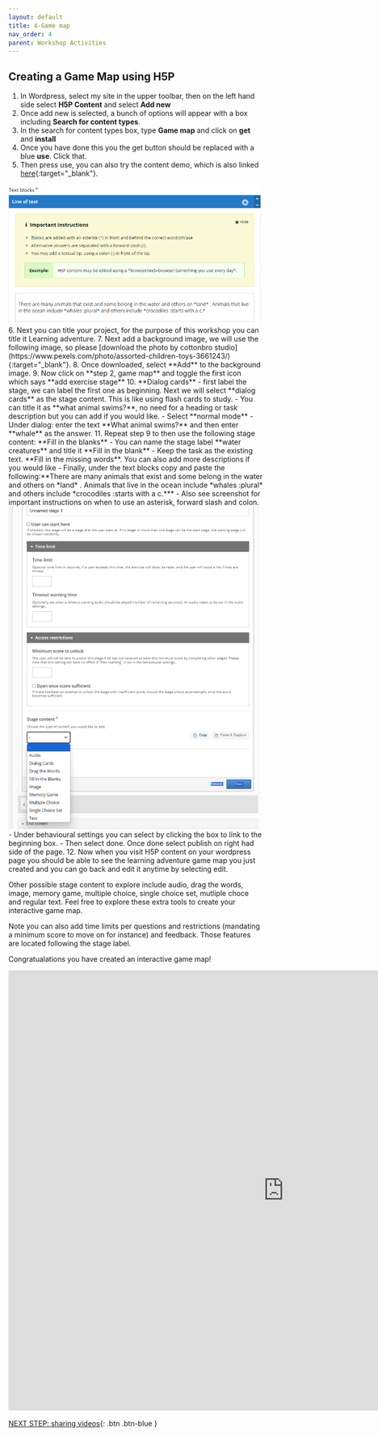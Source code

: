 ```yaml
---
layout: default
title: 4-Game map
nav_order: 4
parent: Workshop Activities
---
```

## Creating a Game Map using H5P

1. In Wordpress, select my site in the upper toolbar, then on the left hand side select **H5P Content** and select **Add new**
2. Once add new is selected, a bunch of options will appear with a box including **Search for content types**.
3. In the search for content types box, type **Game map** and click on  **get** and **install**
4. Once you have done this you the get button should be replaced with a blue **use**. Click that.
5. Then press use, you can also try the content demo, which is also linked [here](https://h5p.org/content-types/game-map#example=1463359){:target="_blank"}.
<img src="images/text-blocks.png" style="width:500px"> 
6. Next you can title your project, for the purpose of this workshop you can title it Learning adventure.
7. Next add a background image, we will use the following image, so please [download the photo by cottonbro studio](https://www.pexels.com/photo/assorted-children-toys-3661243/){:target="_blank"}. 
8. Once downloaded, select **Add** to the background image.
9. Now click on **step 2, game map** and toggle the first icon which says **add exercise stage**
10. **Dialog cards**
    - first label the stage, we can label the first one as beginning. Next we will select **dialog cards** as the stage content. This is like using flash cards to study.
    - You can title it as **what animal swims?**, no need for a heading or task description but you can add if you would like.
    - Select **normal mode**
    - Under dialog: enter the text **What animal swims?** and then enter **whale** as the answer.
11. Repeat step 9 to then use the following stage content: **Fill in the blanks**
    - You can name the stage label **water creatures** and title it **Fill in the blank**
    - Keep the task as the existing text. **Fill in the missing words**. You can also add more descriptions if you would like
    - Finally, under the text blocks copy and paste the following:**There are many animals that exist and some belong in the water and others on *land* . Animals that live in the ocean include *whales :plural* and others include *crocodiles :starts with a c.***
    - Also see screenshot for important instructions on when to use an asterisk, forward slash and colon.
<img src="images/game-map-2.png" style="width:500px"> 
    - Under behavioural settings you can select by clicking the box to link to the beginning box.
    - Then select done. Once done select publish on right had side of the page.
12. Now when you visit H5P content on your wordpress page you should be able to see the learning adventure game map you just created and you can go back and edit it anytime by selecting edit.

Other possible stage content to explore include audio, drag the words, image, memory game, multiple choice, single choice set, mutliple choce and regular text. Feel free to explore these extra tools to create your interactive game map. 

Note you can also add time limits per questions and restrictions (mandating a minimum score to move on for instance) and feedback. Those features are located following the stage label.

Congratualations you have created an interactive game map!

<iframe src="https://h5p.org/h5p/embed/1466205" width="1090" height="870" frameborder="0" allowfullscreen="allowfullscreen" allow="geolocation *; microphone *; camera *; midi *; encrypted-media *" title="Solar system simplified"></iframe><script src="https://h5p.org/sites/all/modules/h5p/library/js/h5p-resizer.js" charset="UTF-8"></script>

[NEXT STEP: sharing videos](sharing.html){: .btn .btn-blue }<br>
